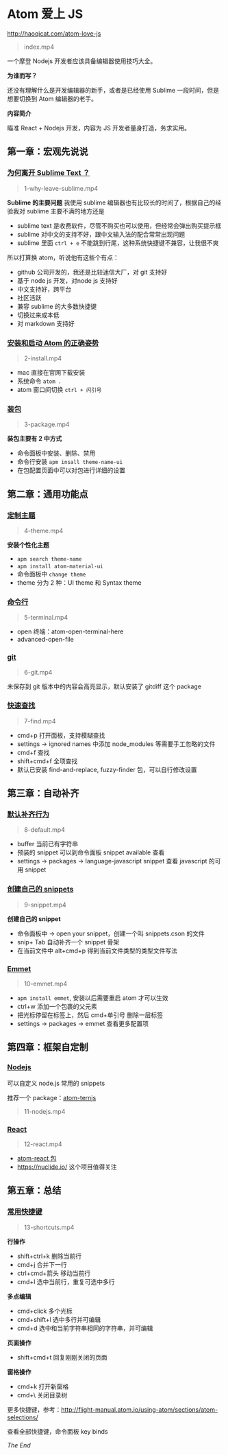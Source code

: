 # Atom 爱上 JS

<http://haoqicat.com/atom-love-js>

> index.mp4

一个摩登 Nodejs 开发者应该具备编辑器使用技巧大全。

**为谁而写？**

还没有理解什么是开发编辑器的新手，或者是已经使用 Sublime 一段时间，但是想要切换到 Atom 编辑器的老手。

**内容简介**

瞄准 React + Nodejs 开发，内容为 JS 开发者量身打造，务求实用。

## 第一章：宏观先说说

### [为何离开 Sublime Text ？](http://haoqicat.com/atom-love-js/1-why-leave-sublime)

> 1-why-leave-sublime.mp4

**Sublime 的主要问题**
我使用 sublime 编辑器也有比较长的时间了，根据自己的经验我对 sublime 主要不满的地方还是
- sublime text 是收费软件，尽管不购买也可以使用，但经常会弹出购买提示框
- sublime 对中文的支持不好，跟中文输入法的配合常常出现问题
- sublime 里面 `ctrl + e` 不能跳到行尾，这种系统快捷键不兼容，让我很不爽

所以打算换 atom，听说他有这些个有点：

- github 公司开发的，我还是比较迷信大厂，对 git 支持好
- 基于 node js 开发，对node js 支持好
- 中文支持好，跨平台
- 社区活跃
- 兼容 sublime 的大多数快捷键
- 切换过来成本低
- 对 markdown 支持好

### [安装和启动 Atom 的正确姿势](http://haoqicat.com/atom-love-js/2-install)

> 2-install.mp4

- mac 直接在官网下载安装
- 系统命令 `atom .`
- atom 窗口间切换 `ctrl + 闪引号`

### [装包](http://haoqicat.com/atom-love-js/3-package)

> 3-package.mp4

**装包主要有 2 中方式**

- 命令面板中安装、删除、禁用
- 命令行安装 `apm insall theme-name-ui`
- 在包配置页面中可以对包进行详细的设置

## 第二章：通用功能点

### [定制主题](http://haoqicat.com/atom-love-js/4-theme)

> 4-theme.mp4

**安装个性化主题**

- `apm search theme-name`
- `apm install atom-material-ui`
- 命令面板中 `change theme`
- theme 分为 2 种：UI theme 和 Syntax theme

### [命令行](http://haoqicat.com/atom-love-js/5-terminal)

> 5-terminal.mp4

- open 终端：atom-open-terminal-here
- advanced-open-file

### [git](http://haoqicat.com/atom-love-js/6-git)

> 6-git.mp4

未保存到 git 版本中的内容会高亮显示，默认安装了 gitdiff 这个 package

### [快速查找](http://haoqicat.com/atom-love-js/7-find)

> 7-find.mp4

- cmd+p 打开面板，支持模糊查找
- settings -> ignored names 中添加 node_modules 等需要手工忽略的文件
- cmd+f 查找
- shift+cmd+f 全项查找
- 默认已安装 find-and-replace, fuzzy-finder 包，可以自行修改设置

## 第三章：自动补齐

### [默认补齐行为](http://haoqicat.com/atom-love-js/8-default)

> 8-default.mp4

- buffer 当前已有字符串
- 预装的 snippet 可以到命令面板 snippet available 查看
- settings -> packages -> language-javascript snippet 查看 javascript 的可用 snippet

### [创建自己的 snippets](http://haoqicat.com/atom-love-js/9-snippet)

> 9-snippet.mp4

**创建自己的 snippet**

- 命令面板中 -> open your snippet，创建一个叫 snippets.cson 的文件
- snip+ Tab 自动补齐一个 snippet 骨架
- 在当前文件中 alt+cmd+p 得到当前文件类型的类型文件写法

### [Emmet](http://haoqicat.com/atom-love-js/10-emmet)

> 10-emmet.mp4

- `apm install emmet`, 安装以后需要重启 atom 才可以生效
- ctrl+w 添加一个包裹的父元素
- 把光标停留在标签上，然后 cmd+单引号 删除一层标签
- settings -> packages -> emmet 查看更多配置项

## 第四章：框架自定制

### [Nodejs](http://haoqicat.com/atom-love-js/11-nodejs)

可以自定义 node.js 常用的 snippets

推荐一个 package：[atom-ternjs](https://github.com/tststs/atom-ternjs)


> 11-nodejs.mp4

### [React](http://haoqicat.com/atom-love-js/12-react)

> 12-react.mp4

- [atom-react 包](https://github.com/orktes/atom-react)
- <https://nuclide.io/> 这个项目值得关注

## 第五章：总结

### [常用快捷键](http://haoqicat.com/atom-love-js/13-shortcuts)

> 13-shortcuts.mp4

**行操作**

- shift+ctrl+k 删除当前行
- cmd+j 合并下一行
- ctrl+cmd+箭头 移动当前行
- cmd+l 选中当前行，重复可选中多行

**多点编辑**

- cmd+click 多个光标
- cmd+shift+l 选中多行并可编辑
- cmd+d 选中和当前字符串相同的字符串，并可编辑

**页面操作**

- shift+cmd+t 回复刚刚关闭的页面

**窗格操作**

- cmd+k 打开新窗格
- cmd+\ 关闭目录树

更多快捷键，参考：<http://flight-manual.atom.io/using-atom/sections/atom-selections/>

查看全部快捷键，命令面板 key binds

*The End*
